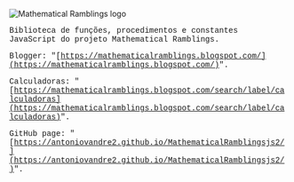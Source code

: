 <!--

Proprietário: Antonio Vandré Pedrosa Furtunato Gomes (bit.ly/antoniovandre_legadoontologico).

Projeto Mathematical Ramblings (mathematicalramblings.blogspot.com).

README.md do MathematicalRamblingsjs2.

-->

![Mathematical Ramblings logo](https://antoniovandre.github.io/MathematicalRamblingsjs/MathematicalRamblingsjslogo200p.png)

<span style="font-family: 'Courier New';">
Biblioteca de funções, procedimentos e constantes JavaScript do projeto Mathematical Ramblings.

Blogger: "[https://mathematicalramblings.blogspot.com/](https://mathematicalramblings.blogspot.com/)".

Calculadoras: "[https://mathematicalramblings.blogspot.com/search/label/calculadoras](https://mathematicalramblings.blogspot.com/search/label/calculadoras)".

GitHub page: "[https://antoniovandre2.github.io/MathematicalRamblingsjs2/](https://antoniovandre2.github.io/MathematicalRamblingsjs2/)".
</span>